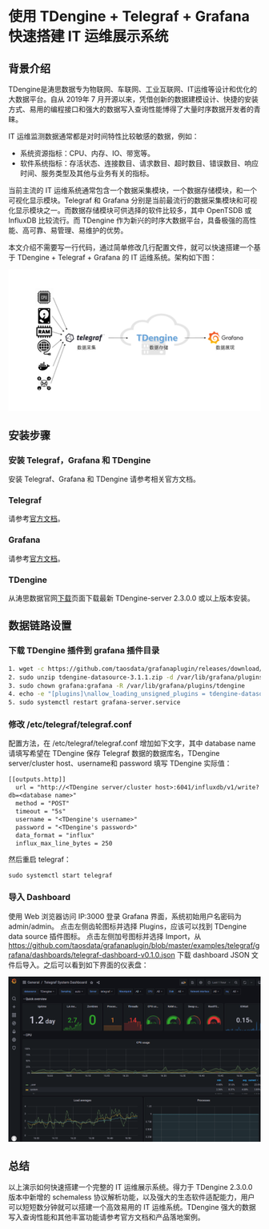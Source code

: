# 使用 TDengine + Telegraf + Grafana 快速搭建 IT 运维展示系统

## 背景介绍
TDengine是涛思数据专为物联网、车联网、工业互联网、IT运维等设计和优化的大数据平台。自从 2019年 7 月开源以来，凭借创新的数据建模设计、快捷的安装方式、易用的编程接口和强大的数据写入查询性能博得了大量时序数据开发者的青睐。

IT 运维监测数据通常都是对时间特性比较敏感的数据，例如：
- 系统资源指标：CPU、内存、IO、带宽等。
- 软件系统指标：存活状态、连接数目、请求数目、超时数目、错误数目、响应时间、服务类型及其他与业务有关的指标。

当前主流的 IT 运维系统通常包含一个数据采集模块，一个数据存储模块，和一个可视化显示模块。Telegraf 和 Grafana 分别是当前最流行的数据采集模块和可视化显示模块之一。而数据存储模块可供选择的软件比较多，其中 OpenTSDB 或 InfluxDB 比较流行。而 TDengine 作为新兴的时序大数据平台，具备极强的高性能、高可靠、易管理、易维护的优势。

本文介绍不需要写一行代码，通过简单修改几行配置文件，就可以快速搭建一个基于 TDengine + Telegraf + Grafana 的 IT 运维系统。架构如下图：

![IT-DevOps-Solutions-Telegraf.png](../../images/IT-DevOps-Solutions-Telegraf.png)


## 安装步骤

### 安装 Telegraf，Grafana 和 TDengine
安装 Telegraf、Grafana 和 TDengine 请参考相关官方文档。

### Telegraf
请参考[官方文档](https://portal.influxdata.com/downloads/)。

### Grafana
请参考[官方文档](https://grafana.com/grafana/download)。

### TDengine
从涛思数据官网[下载](http://taosdata.com/cn/all-downloads/)页面下载最新 TDengine-server 2.3.0.0 或以上版本安装。


## 数据链路设置
### 下载 TDengine 插件到 grafana 插件目录

```bash
1. wget -c https://github.com/taosdata/grafanaplugin/releases/download/v3.1.1/tdengine-datasource-3.1.1.zip
2. sudo unzip tdengine-datasource-3.1.1.zip -d /var/lib/grafana/plugins/
3. sudo chown grafana:grafana -R /var/lib/grafana/plugins/tdengine
4. echo -e "[plugins]\nallow_loading_unsigned_plugins = tdengine-datasource\n" | sudo tee -a /etc/grafana/grafana.ini
5. sudo systemctl restart grafana-server.service
```

### 修改 /etc/telegraf/telegraf.conf 
配置方法，在 /etc/telegraf/telegraf.conf 增加如下文字，其中 database name 请填写希望在 TDengine 保存 Telegraf 数据的数据库名，TDengine server/cluster host、username和 password 填写 TDengine 实际值：
```
[[outputs.http]]
  url = "http://<TDengine server/cluster host>:6041/influxdb/v1/write?db=<database name>"
  method = "POST"
  timeout = "5s"
  username = "<TDengine's username>"
  password = "<TDengine's password>"
  data_format = "influx"
  influx_max_line_bytes = 250
```

然后重启 telegraf：
```
sudo systemctl start telegraf
```


### 导入 Dashboard

使用 Web 浏览器访问 IP:3000 登录 Grafana 界面，系统初始用户名密码为 admin/admin。
点击左侧齿轮图标并选择 Plugins，应该可以找到 TDengine data source 插件图标。
点击左侧加号图标并选择 Import，从 https://github.com/taosdata/grafanaplugin/blob/master/examples/telegraf/grafana/dashboards/telegraf-dashboard-v0.1.0.json 下载 dashboard JSON 文件后导入。之后可以看到如下界面的仪表盘：

![IT-DevOps-Solutions-telegraf-dashboard.png](../../images/IT-DevOps-Solutions-telegraf-dashboard.png)


## 总结

以上演示如何快速搭建一个完整的 IT 运维展示系统。得力于 TDengine 2.3.0.0 版本中新增的 schemaless 协议解析功能，以及强大的生态软件适配能力，用户可以短短数分钟就可以搭建一个高效易用的 IT 运维系统。TDengine 强大的数据写入查询性能和其他丰富功能请参考官方文档和产品落地案例。
